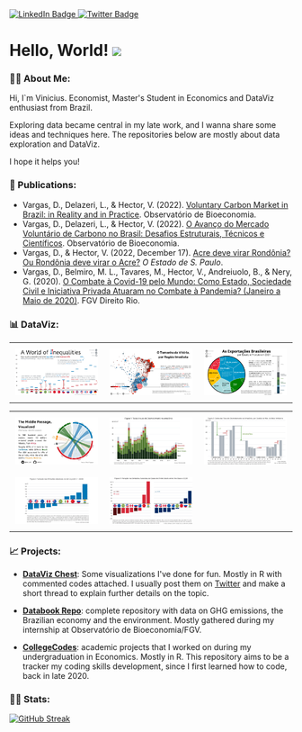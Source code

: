 <div id="badges">
  <a href="https://linkedin.com/in/viniciushector">
    <img src="https://img.shields.io/badge/LinkedIn-blue?style=for-the-badge&logo=linkedin&logoColor=white" alt="LinkedIn Badge"/>
  </a>
  <a href="https://twitter.com/hec_vini">
    <img src="https://img.shields.io/badge/Twitter-blue?style=for-the-badge&logo=twitter&logoColor=white" alt="Twitter Badge"/>
  </a>
</div>


<h1>
 Hello, World!
  <img src="https://media.giphy.com/media/hvRJCLFzcasrR4ia7z/giphy.gif" width="30px"/>
</h1>


### :man_technologist: About Me:

Hi, I`m Vinicius. Economist, Master's Student in Economics and DataViz enthusiast from Brazil.

Exploring data became central in my late work, and I wanna share some ideas and techniques here. The repositories below are mostly about data exploration and DataViz. 

I hope it helps you!

### :book: Publications:
* Vargas, D., Delazeri, L., & Hector, V. (2022). [Voluntary Carbon Market in Brazil: in Reality and in Practice](https://eesp.fgv.br/sites/eesp.fgv.br/files/ocbio_mercado_de_carbono_voluntario_no_brasil_na_realidade_e_na_pratica_en.pdf). Observatório de Bioeconomia. 
* Vargas, D., Delazeri, L., & Hector, V. (2022). [O Avanço do Mercado Voluntário de Carbono no Brasil: Desafios Estruturais, Técnicos e Científicos](https://eesp.fgv.br/sites/eesp.fgv.br/files/eesp_relatorio_lab_bioeconomia_04_ap5.pdf). Observatório de Bioeconomia.
* Vargas, D., & Hector, V. (2022, December 17). [Acre deve virar Rondônia? Ou Rondônia deve virar o Acre?](https://economia.estadao.com.br/blogs/mosaico-de-economia/acre-deve-virar-rondonia-ou-rondonia-deve-virar-o-acre/) _O Estado de S. Paulo_.
* Vargas, D., Belmiro, M. L., Tavares, M., Hector, V., Andreiuolo, B., & Nery, G. (2020). [O Combate à Covid-19 pelo Mundo: Como Estado, Sociedade Civil e Iniciativa Privada Atuaram no Combate à Pandemia? (Janeiro a Maio de 2020)](https://www.amazon.com.br/Combate-Covid-19-pelo-Mundo-Iniciativa-ebook/dp/B08G1TN834/ref=d_reads_cwrtbar_sccl_1_1/147-4371188-2966429?pd_rd_w=4z2C5&content-id=amzn1.sym.7d29de4b-61e7-4ec5-87db-7d21c388fb1d&pf_rd_p=7d29de4b-61e7-4ec5-87db-7d21c388fb1d&pf_rd_r=PAHD69C82AFGY4XC7FQT&pd_rd_wg=dT4u2&pd_rd_r=43392114-dc4d-4ab0-8720-bb99a9d43c64&pd_rd_i=B08G1TN834&psc=1). FGV Direito Rio.

### :bar_chart: DataViz:
<div id="image-table">
    <table>
	    <tr>
    	    <td style="padding:10px">
        	    <img src="https://github.com/HecVini/DataVizProjects/blob/main/GlobalInequality/GlobalInequality_Day6.png" width="300"/>
      	    </td>
            <td style="padding:10px">
            	<img src="https://github.com/HecVini/DataVizProjects/blob/main/Brazilian2022Elections_DorlingCartogram/Eleicoes2022_RegiaoImediata.png" width="300"/>
            </td>
            <td style="padding:10px">
            	<img src="https://github.com/HecVini/DataVizProjects/blob/main/Exportacoes2021/ExportacoesBrasileiras2021.png" width="300"/>
            </td>
        </tr>
    </table>
</div>
<div id="image-table">
    <table>
	    <tr>
    	    <td style="padding:10px">
        	    <img src="https://github.com/HecVini/DataVizProjects/blob/main/PreviousViz/MiddlePassage.jpg" width="300"/>
      	    </td>
            <td style="padding:10px">
            	<img src="https://github.com/HecVini/DataVizProjects/blob/main/PreviousViz/DesmatamentoAmazoniaUFs.png" width="300"/>
            </td>
            <td style="padding:10px">
            	<img src="https://github.com/HecVini/DataVizProjects/blob/main/PreviousViz/DesmatamentoAmazoniaGestoesMMA.png" width="300" width="300"/>
            </td>
        </tr>
        <td style="padding:10px">
            	<img src="https://github.com/HecVini/DataVizProjects/blob/main/PreviousViz/Emissoes2010to2030.png" width="300"/>
            </td>   
            <td style="padding:10px">
        	    <img src="https://github.com/HecVini/DataVizProjects/blob/main/PreviousViz/EmissoesAnoBase.png" width="300"/>
        	                </td>   
    </table>
</div>


### :chart_with_upwards_trend: Projects:
* [**DataViz Chest**](https://github.com/HecVini/DataVizProjects): Some visualizations I've done for fun. Mostly in R with commented codes attached. I usually post them on [Twitter](https://twitter.com/hec_vini) and make a short thread to explain further details on the topic.

* [**Databook Repo**](https://github.com/HecVini/DatabookRepo): complete repository with data on GHG emissions, the Brazilian economy and the environment. Mostly gathered during my internship at Observatório de Bioeconomia/FGV.

* [**CollegeCodes**](https://github.com/HecVini/CollegeCodes): academic projects that I worked on during my undergraduation in Economics. Mostly in R. This repository aims to be a tracker my coding skills development, since I first learned how to code, back in late 2020.

### :man_technologist: Stats:
[![GitHub Streak](http://github-readme-streak-stats.herokuapp.com?user=HecVini&theme=dark&background=000000)](https://git.io/streak-stats)
